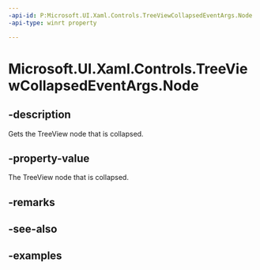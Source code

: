 ```yaml
---
-api-id: P:Microsoft.UI.Xaml.Controls.TreeViewCollapsedEventArgs.Node
-api-type: winrt property

---
```

<!-- Property syntax.
public TreeViewNode Node { get; }
-->

# Microsoft.UI.Xaml.Controls.TreeViewCollapsedEventArgs.Node


## -description

Gets the TreeView node that is collapsed.


## -property-value

The TreeView node that is collapsed.


## -remarks


## -see-also


## -examples


